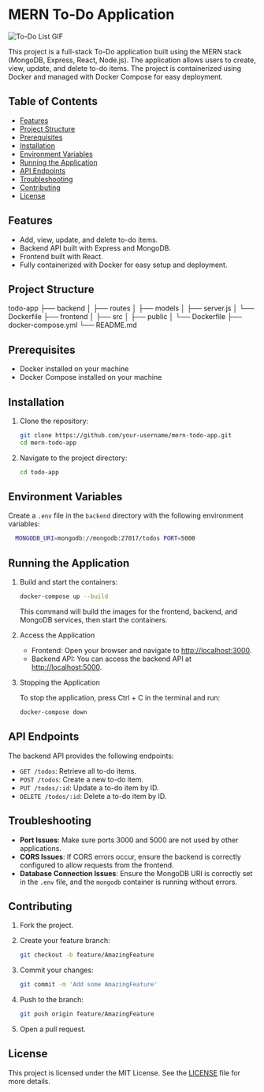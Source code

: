 # MERN To-Do Application

![To-Do List GIF](https://media.giphy.com/media/v1.Y2lkPTc5MGI3NjExZG5yYzFtNzUzdDRkbDFqbTI3ZTFpbDhjYm1oZDUzZXhpZDgwNjA4OCZlcD12MV9naWZzX3NlYXJjaCZjdD1n/q7UpJegIZjsk0/giphy.gif) 

This project is a full-stack To-Do application built using the MERN stack (MongoDB, Express, React, Node.js). The application allows users to create, view, update, and delete to-do items. The project is containerized using Docker and managed with Docker Compose for easy deployment.

## Table of Contents

- [Features](#features)
- [Project Structure](#project-structure)
- [Prerequisites](#prerequisites)
- [Installation](#installation)
- [Environment Variables](#environment-variables)
- [Running the Application](#running-the-application)
- [API Endpoints](#api-endpoints)
- [Troubleshooting](#troubleshooting)
- [Contributing](#contributing)
- [License](#license)

## Features

- Add, view, update, and delete to-do items.
- Backend API built with Express and MongoDB.
- Frontend built with React.
- Fully containerized with Docker for easy setup and deployment.

## Project Structure
todo-app ├── backend │ ├── routes │ ├── models │ ├── server.js │ └── Dockerfile ├── frontend │ ├── src │ ├── public │ └── Dockerfile ├── docker-compose.yml └── README.md


## Prerequisites

- Docker installed on your machine
- Docker Compose installed on your machine

## Installation

1. Clone the repository:

    ```bash
    git clone https://github.com/your-username/mern-todo-app.git
    cd mern-todo-app
    ```

2. Navigate to the project directory:

    ```bash
    cd todo-app
    ```

## Environment Variables

Create a `.env` file in the `backend` directory with the following environment variables:

  ```bash
    MONGODB_URI=mongodb://mongodb:27017/todos PORT=5000
   ```
## Running the Application

1. Build and start the containers:

    ```bash
    docker-compose up --build
    ```

    This command will build the images for the frontend, backend, and MongoDB services, then start the containers.

2. Access the Application

   - Frontend: Open your browser and navigate to [http://localhost:3000](http://localhost:3000).
   - Backend API: You can access the backend API at [http://localhost:5000](http://localhost:5000).

3. Stopping the Application

    To stop the application, press Ctrl + C in the terminal and run:

    ```bash
    docker-compose down
    ```

## API Endpoints

The backend API provides the following endpoints:

- `GET /todos`: Retrieve all to-do items.
- `POST /todos`: Create a new to-do item.
- `PUT /todos/:id`: Update a to-do item by ID.
- `DELETE /todos/:id`: Delete a to-do item by ID.

## Troubleshooting

- **Port Issues**: Make sure ports 3000 and 5000 are not used by other applications.
- **CORS Issues**: If CORS errors occur, ensure the backend is correctly configured to allow requests from the frontend.
- **Database Connection Issues**: Ensure the MongoDB URI is correctly set in the `.env` file, and the `mongodb` container is running without errors.

## Contributing

1. Fork the project.
2. Create your feature branch:

    ```bash
    git checkout -b feature/AmazingFeature
    ```

3. Commit your changes:

    ```bash
    git commit -m 'Add some AmazingFeature'
    ```

4. Push to the branch:

    ```bash
    git push origin feature/AmazingFeature
    ```

5. Open a pull request.

## License

This project is licensed under the MIT License. See the [LICENSE](LICENSE) file for more details.




